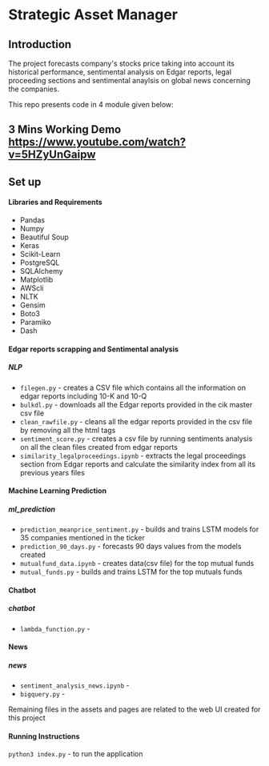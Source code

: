 # Strategic Asset Manager

## Introduction
The project forecasts company's stocks price taking into account its historical performance, sentimental analysis on Edgar reports, legal proceeding sections and sentimental anaylsis on global news concerning the companies.

This repo presents code in 4 module given below:

## 3 Mins Working Demo https://www.youtube.com/watch?v=5HZyUnGaipw

## Set up
#### Libraries and Requirements

* Pandas
* Numpy
* Beautiful Soup
* Keras
* Scikit-Learn
* PostgreSQL
* SQLAlchemy
* Matplotlib
* AWScli
* NLTK
* Gensim
* Boto3
* Paramiko
* Dash

#### Edgar reports scrapping and Sentimental analysis
##### NLP

 * `filegen.py` - creates a CSV file which contains all the information on edgar reports including 10-K and 10-Q
 * `bulkdl.py` - downloads all the Edgar reports provided in the cik master csv file
 * `clean_rawfile.py` - cleans all the edgar reports provided in the csv file by removing all the html tags
 * `sentiment_score.py` - creates a csv file by running sentiments analysis on all the clean files created from edgar reports
 * `similarity_legalproceedings.ipynb` - extracts the legal proceedings section from Edgar reports and calculate the similarity index from all its previous years files


#### Machine Learning Prediction
##### ml_prediction
 
 * `prediction_meanprice_sentiment.py` - builds and trains LSTM models for 35 companies mentioned in the ticker
 * `prediction_90_days.py` -  forecasts 90 days values from the models created
 * `mutualfund_data.ipynb` - creates data(csv file) for the top mutual funds
 * `mutual_funds.py` - builds and trains LSTM for the top mutuals funds

#### Chatbot
##### chatbot

* `lambda_function.py` - 

#### News

##### news
 * `sentiment_analysis_news.ipynb` - 
 * `bigquery.py` - 
 
Remaining files in the assets and pages are related to the web UI created for this project

#### Running Instructions

`python3 index.py` - to run the application 

